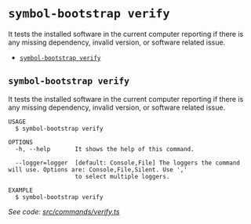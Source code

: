 `symbol-bootstrap verify`
=========================

It tests the installed software in the current computer reporting if there is any missing dependency, invalid version, or software related issue.

* [`symbol-bootstrap verify`](#symbol-bootstrap-verify)

## `symbol-bootstrap verify`

It tests the installed software in the current computer reporting if there is any missing dependency, invalid version, or software related issue.

```
USAGE
  $ symbol-bootstrap verify

OPTIONS
  -h, --help       It shows the help of this command.

  --logger=logger  [default: Console,File] The loggers the command will use. Options are: Console,File,Silent. Use ','
                   to select multiple loggers.

EXAMPLE
  $ symbol-bootstrap verify
```

_See code: [src/commands/verify.ts](https://github.com/fboucquez/symbol-bootstrap/blob/v1.1.2/src/commands/verify.ts)_
